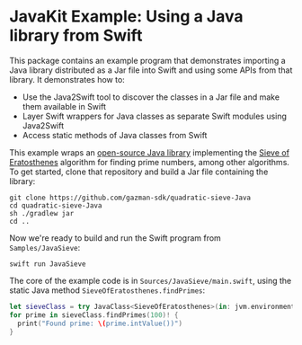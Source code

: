 # JavaKit Example: Using a Java library from Swift

This package contains an example program that demonstrates importing a Java library distributed as a Jar file into Swift and using some APIs from that library. It demonstrates how to:

* Use the Java2Swift tool to discover the classes in a Jar file and make them available in Swift
* Layer Swift wrappers for Java classes as separate Swift modules using Java2Swift
* Access static methods of Java classes from Swift

This example wraps an [open-source Java library](https://github.com/gazman-sdk/quadratic-sieve-Java) implementing the [Sieve of Eratosthenes](https://en.wikipedia.org/wiki/Sieve_of_Eratosthenes) algorithm for finding prime numbers, among other algorithms. To get started, clone that repository and build a Jar file containing the library:

```
git clone https://github.com/gazman-sdk/quadratic-sieve-Java
cd quadratic-sieve-Java
sh ./gradlew jar
cd ..
```

Now we're ready to build and run the Swift program from `Samples/JavaSieve`:

```
swift run JavaSieve
```

The core of the example code is in `Sources/JavaSieve/main.swift`, using the static Java method `SieveOfEratosthenes.findPrimes`:

```swift
let sieveClass = try JavaClass<SieveOfEratosthenes>(in: jvm.environment())
for prime in sieveClass.findPrimes(100)! {
  print("Found prime: \(prime.intValue())")
}
```
